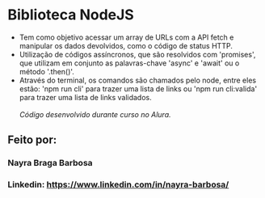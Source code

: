 # Biblioteca NodeJS

* Tem como objetivo acessar um array de URLs com a API fetch e manipular os dados devolvidos, como o código de status HTTP.
* Utilização de códigos assíncronos, que são resolvidos com 'promises', que utilizam em conjunto as palavras-chave 'async' e 'await' ou o método '.then()'.
* Através do terminal, os comandos são chamados pelo node, entre eles estão: 'npm run cli' para trazer uma lista de links ou 'npm run cli:valida' para trazer uma lista de links validados. 
<br><br>
*Código desenvolvido durante curso no Alura.*

## Feito por:

### Nayra Braga Barbosa

### Linkedin: https://www.linkedin.com/in/nayra-barbosa/

